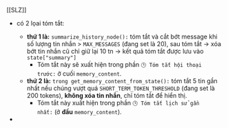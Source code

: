 [[SLZ]]


- có 2 lọai tóm tắt:
	- **thứ 1 là:** `summarize_history_node():` tóm tắt và cắt bớt message khi số lượng tin nhắn > `MAX_MESSAGES` (đang set là 20), sau tóm tắt -> xóa bớt tin nhắn cũ chỉ giữ lại 10 tn -> kết quả tóm tắt được lưu vào `state["summary"]`
		- Tóm tắt này sẽ xuất hiện trong phần `🕒 Tóm tắt hội thoại trước:` ở cuối `memory_content`.
	- **thứ 2 là:** `trong get_memory_content_from_state():` tóm tắt 5 tin gần nhất nếu chúng vượt quá `SHORT_TERM_TOKEN_THRESHOLD` (đang set là 200 tokens), **không xóa tin nhắn**, chỉ tóm tắt để hiển thị.
		- Tóm tắt này xuất hiện trong phần `🕒 Tóm tắt lịch sử gần nhất:` (ở **đầu** `memory_content`).


- 